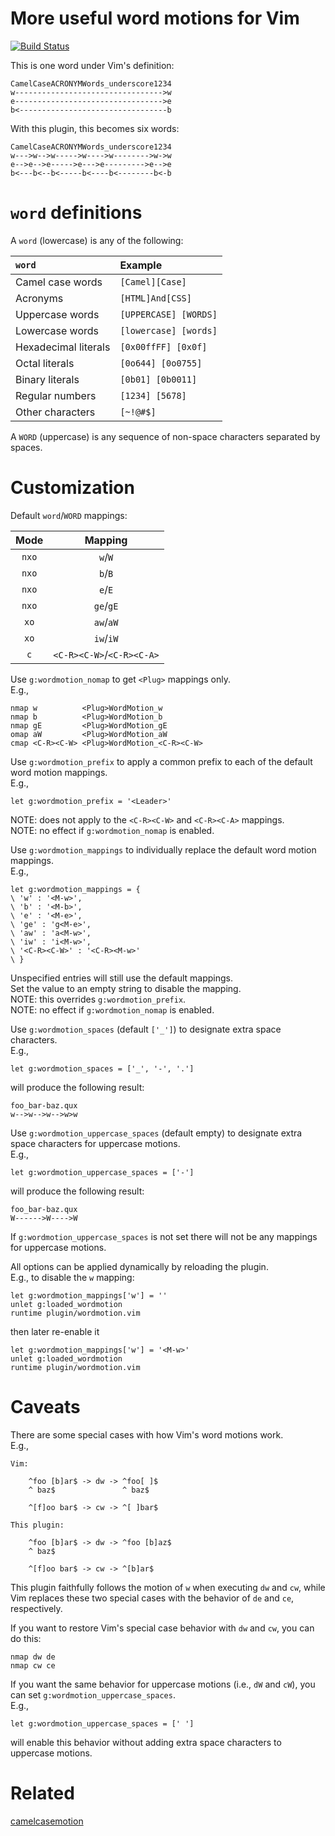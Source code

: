 More useful word motions for Vim
=================================

[![Build Status](https://travis-ci.org/chaoren/vim-wordmotion.svg?branch=master)](https://travis-ci.org/chaoren/vim-wordmotion)

This is one word under Vim's definition:

```
CamelCaseACRONYMWords_underscore1234
w--------------------------------->w
e--------------------------------->e
b<---------------------------------b
```

With this plugin, this becomes six words:

```
CamelCaseACRONYMWords_underscore1234
w--->w-->w----->w---->w-------->w->w
e-->e-->e----->e--->e--------->e-->e
b<---b<--b<-----b<----b<--------b<-b
```

`word` definitions
==================

A `word` (lowercase) is any of the following:

| `word`               | Example               |
|:---------------------|:----------------------|
| Camel case words     | `[Camel][Case]`       |
| Acronyms             | `[HTML]And[CSS]`      |
| Uppercase words      | `[UPPERCASE] [WORDS]` |
| Lowercase words      | `[lowercase] [words]` |
| Hexadecimal literals | `[0x00ffFF] [0x0f]`   |
| Octal literals       | `[0o644] [0o0755]`    |
| Binary literals      | `[0b01] [0b0011]`     |
| Regular numbers      | `[1234] [5678]`       |
| Other characters     | `[~!@#$]`             |

A `WORD` (uppercase) is any sequence of non-space characters separated by
spaces.

Customization
=============

Default `word`/`WORD` mappings:

| Mode  | Mapping                   |
|:-----:|:-------------------------:|
| `nxo` | `w`/`W`                   |
| `nxo` | `b`/`B`                   |
| `nxo` | `e`/`E`                   |
| `nxo` | `ge`/`gE`                 |
| `xo`  | `aw`/`aW`                 |
| `xo`  | `iw`/`iW`                 |
| `c`   | `<C-R><C-W>`/`<C-R><C-A>` |

Use `g:wordmotion_nomap` to get `<Plug>` mappings only.\
E.g.,
```
nmap w          <Plug>WordMotion_w
nmap b          <Plug>WordMotion_b
nmap gE         <Plug>WordMotion_gE
omap aW         <Plug>WordMotion_aW
cmap <C-R><C-W> <Plug>WordMotion_<C-R><C-W>
```

Use `g:wordmotion_prefix` to apply a common prefix to each of the default word
motion mappings.\
E.g.,
```
let g:wordmotion_prefix = '<Leader>'
```
NOTE: does not apply to the `<C-R><C-W>` and `<C-R><C-A>` mappings.\
NOTE: no effect if `g:wordmotion_nomap` is enabled.

Use `g:wordmotion_mappings` to individually replace the default word motion
mappings.\
E.g.,
```
let g:wordmotion_mappings = {
\ 'w' : '<M-w>',
\ 'b' : '<M-b>',
\ 'e' : '<M-e>',
\ 'ge' : 'g<M-e>',
\ 'aw' : 'a<M-w>',
\ 'iw' : 'i<M-w>',
\ '<C-R><C-W>' : '<C-R><M-w>'
\ }
```
Unspecified entries will still use the default mappings.\
Set the value to an empty string to disable the mapping.\
NOTE: this overrides `g:wordmotion_prefix`.\
NOTE: no effect if `g:wordmotion_nomap` is enabled.

Use `g:wordmotion_spaces` (default `['_']`) to designate extra space characters.\
E.g.,
```
let g:wordmotion_spaces = ['_', '-', '.']
```
will produce the following result:
```
foo_bar-baz.qux
w-->w-->w-->w>w
```

Use `g:wordmotion_uppercase_spaces` (default empty) to designate extra space
characters for uppercase motions.\
E.g.,
```
let g:wordmotion_uppercase_spaces = ['-']
```
will produce the following result:
```
foo_bar-baz.qux
W------>W---->W
```
If `g:wordmotion_uppercase_spaces` is not set there will not be any mappings for
uppercase motions.

All options can be applied dynamically by reloading the plugin.\
E.g., to disable the `w` mapping:
```
let g:wordmotion_mappings['w'] = ''
unlet g:loaded_wordmotion
runtime plugin/wordmotion.vim
```
then later re-enable it
```
let g:wordmotion_mappings['w'] = '<M-w>'
unlet g:loaded_wordmotion
runtime plugin/wordmotion.vim
```

Caveats
=======

There are some special cases with how Vim's word motions work.\
E.g.,
```
Vim:

	^foo [b]ar$ -> dw -> ^foo[ ]$
	^ baz$               ^ baz$

	^[f]oo bar$ -> cw -> ^[ ]bar$

This plugin:

	^foo [b]ar$ -> dw -> ^foo [b]az$
	^ baz$

	^[f]oo bar$ -> cw -> ^[b]ar$
```
This plugin faithfully follows the motion of `w` when executing `dw` and `cw`,
while Vim replaces these two special cases with the behavior of `de` and `ce`,
respectively.

If you want to restore Vim's special case behavior with `dw` and `cw`, you can
do this:
```
nmap dw de
nmap cw ce
```

If you want the same behavior for uppercase motions (i.e., `dW` and `cW`), you
can set `g:wordmotion_uppercase_spaces`.\
E.g.,
```
let g:wordmotion_uppercase_spaces = [' ']
```
will enable this behavior without adding extra space characters to uppercase
motions.

Related
=======
[camelcasemotion](http://www.vim.org/scripts/script.php?script_id=1905)
